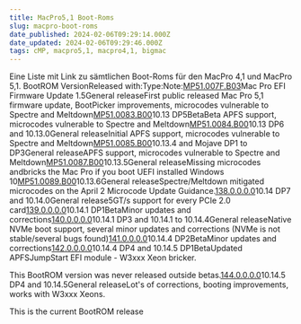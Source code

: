 ```yaml
---
title: MacPro5,1 Boot-Roms
slug: macpro-boot-roms
date_published: 2024-02-06T09:29:14.000Z
date_updated: 2024-02-06T09:29:46.000Z
tags: cMP, macpro5,1, macpro4,1, bigmac
---
```


Eine Liste mit Link zu sämtlichen Boot-Roms für den MacPro 4,1 und MacPro 5,1.
BootROM VersionReleased with:Type:Note:[MP51.007F.B03](https://support.apple.com/kb/DL1321)Mac Pro EFI Firmware Update 1.5General releaseFirst public released Mac Pro 5,1 firmware update, BootPicker improvements, microcodes vulnerable to Spectre and Meltdown[MP51.0083.B00](https://forums.macrumors.com/threads/apfs-support-enabled-in-high-sierra-for-cmp.2060505/#post-24874016)10.13 DP5BetaBeta APFS support, microcodes vulnerable to Spectre and Meltdown[MP51.0084.B00](https://forums.macrumors.com/threads/apfs-support-enabled-in-high-sierra-for-cmp.2060505/page-6#post-24896388)10.13 DP6 and 10.13.0General releaseInitial APFS support, microcodes vulnerable to Spectre and Meltdown[MP51.0085.B00](https://forums.macrumors.com/threads/mp5-1-new-firmware-on-10-13-4-mas-full-installer-mp51-0085-b00.2112641/)10.13.4 and Mojave DP1 to DP3General releaseAPFS support, microcodes vulnerable to Spectre and Meltdown[MP51.0087.B00](https://forums.macrumors.com/threads/mp51-0087-b00-10-13-5-bootrom-update-missing-microcode.2121072/)10.13.5General releaseMissing microcodes andbricks the Mac Pro if you boot UEFI installed Windows 10[MP51.0089.B00](https://forums.macrumors.com/threads/mp51-0089-b00-the-return-of-microcodes.2126752/)10.13.6General releaseSpectre/Meltdown mitigated microcodes on the April 2 Microcode Update Guidance.[138.0.0.0.0](https://forums.macrumors.com/threads/new-mp5-1-bootrom-138-0-0-0-0-on-mojave-dp7-pb6.2132317/)10.14 DP7 and 10.14.0General release5GT/s support for every PCIe 2.0 card[139.0.0.0.0](https://forums.macrumors.com/threads/mp5-1-mojave-bootrom-138-0-0-0-0-139-0-0-0-0.2132317/page-50#post-26570212)10.14.1 DP1BetaMinor updates and corrections[140.0.0.0.0](https://forums.macrumors.com/threads/mp5-1-mojave-bootrom-138-0-0-0-0-139-0-0-0-0-140-0-0-0-0.2132317/page-59#post-26633287)10.14.1 DP3 and 10.14.1 to 10.14.4General releaseNative NVMe boot support, several minor updates and corrections (NVMe is not stable/several bugs found)[141.0.0.0.0](https://forums.macrumors.com/threads/mp5-1-bootrom-thread-10-14-5-dp2-went-back-to-141-0-0-0-0.2132317/page-130#post-27266888)10.14.4 DP2BetaMinor updates and corrections[142.0.0.0.0](https://forums.macrumors.com/threads/mp5-1-bootrom-thread-be-warned-10-14-5-dp1-has-142-0-0-0-0-w3xxx-bricker.2132317/page-126#post-27229082)10.14.4 DP4 and 10.14.5 DP1BetaUpdated APFSJumpStart EFI module - W3xxx Xeon bricker.

This BootROM version was never released outside betas.[144.0.0.0.0](https://forums.macrumors.com/threads/mp5-1-bootrom-thread-144-0-0-0-0-with-10-14-5-dp4.2132317/page-134#post-27322642)10.14.5 DP4 and 10.14.5General releaseLot's of corrections, booting improvements, works with W3xxx Xeons.

This is the current BootROM release
